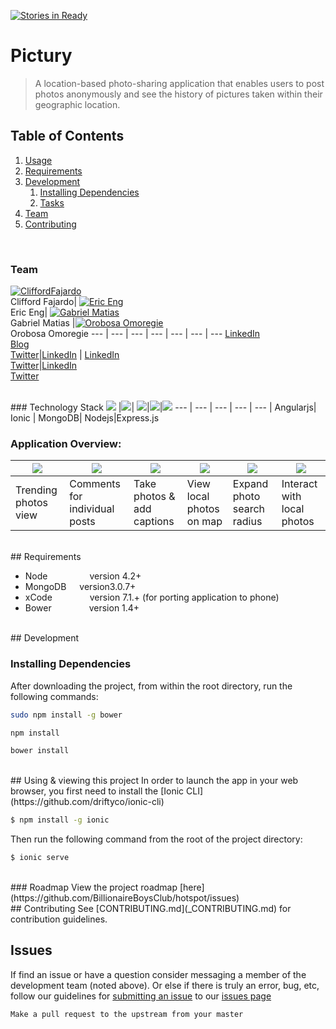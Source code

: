 [![Stories in Ready](https://badge.waffle.io/BillionaireBoysClub/hotspot.png?label=ready&title=Ready)](http://waffle.io/BillionaireBoysClub/hotspot)

# Pictury

> A location-based photo-sharing application that enables users to post photos anonymously and see the history of pictures taken within their geographic location.


## Table of Contents

1. [Usage](#Usage)
1. [Requirements](#requirements)
1. [Development](#development)
    1. [Installing Dependencies](#installing-dependencies)
    1. [Tasks](#tasks)
1. [Team](#Team)
1. [Contributing](#contributing)

<br>

### Team
[![CliffordFajardo](https://avatars0.githubusercontent.com/u/6743796?v=3&s=70)](https://github.com/cliffordfajardo) <br>Clifford Fajardo| [![Eric Eng](https://avatars1.githubusercontent.com/u/5885829?v=3&s=70)](https://github.com/starcraft168) <br>Eric Eng| [![Gabriel Matias](https://avatars1.githubusercontent.com/u/11906352?v=3&s=70)](https://github.com/Gmatias93)<br>Gabriel Matias |[![Orobosa Omoregie](http://i.imgur.com/S6o7rXu.jpg)](https://github.com/saposki) <br> Orobosa Omoregie
--- | --- | --- | --- | --- | --- | ---
[LinkedIn](https://www.linkedin.com/in/cliffordfajardo)<br>[Blog](http://cliffordfajardo.github.io/)<br>[Twitter](https://twitter.com/cliffordfajard0)|[LinkedIn](https://www.linkedin.com/in/eric-eng-8a58a452) | [LinkedIn](https://www.linkedin.com/in/gabrielmatias)<br>[Twitter](https://twitter.com/GabeCodes)|[LinkedIn](https://www.linkedin.com/pub/orobosa-omoregie/3/b0a/470)<br>[Twitter](https://twitter.com/saposki)


<br>
### Technology Stack
<img src="http://i.imgur.com/dktBkgD.png"> |<img src="http://i.imgur.com/DTLdYkx.png">|  <img src="http://i.imgur.com/P5hKmWx.png">|<img src="http://i.imgur.com/hi6gCzf.png">|<img src="http://i.imgur.com/jK9PTgu.png">
--- | --- | --- | --- | --- |
Angularjs| Ionic | MongoDB| Nodejs|Express.js

### Application Overview:
<img src="http://i.imgur.com/qSsTjsM.png"> |<img src="http://i.imgur.com/zshMQW1.png">|  <img src="http://i.imgur.com/7rouh8Q.png">| <img src="http://i.imgur.com/cjPtxqa.png">|<img src="http://i.imgur.com/Dlkb2lT.png">| <img src="http://i.imgur.com/den8EjV.png">
--- | --- | --- | --- | --- | --- |
Trending photos view| Comments for individual posts | Take photos & add captions| View local photos on map | Expand photo search radius | Interact with local photos




<br>
## Requirements

- Node    &ensp;&ensp;&ensp;&ensp;&ensp;&ensp;&ensp;&ensp;&ensp;version 4.2+
- MongoDB&ensp;&ensp;&ensp;version3.0.7+
- xCode   &ensp;&ensp;&ensp;&ensp;&ensp;&ensp;&ensp;&ensp;version 7.1.+ (for porting application to phone)
- Bower   &ensp;&ensp;&ensp;&ensp;&ensp;&ensp;&ensp;&ensp;version 1.4+

<br>
## Development

### Installing Dependencies
After downloading the project, from within the root directory, run the following commands:

```sh
sudo npm install -g bower
```
```sh
npm install
```
```sh
bower install
```

<br>
## Using & viewing this project
In order to launch the app in your web browser, you first need to install the [Ionic CLI](https://github.com/driftyco/ionic-cli)

```bash
$ npm install -g ionic
```

Then run the following command from the root of the project directory:
```bash
$ ionic serve
```

<br>
### Roadmap
View the project roadmap [here](https://github.com/BillionaireBoysClub/hotspot/issues)

<br>
## Contributing
See [CONTRIBUTING.md](_CONTRIBUTING.md) for contribution guidelines.



<br>


## Issues
If find an issue or have a question consider messaging a member of the development team (noted above). Or else if there is truly an error, bug, etc, follow our guidelines for [submitting an issue](_CONTRIBUTING.md) to our [issues page](https://github.com/BillionaireBoysClub/hotspot/issues)

    Make a pull request to the upstream from your master
